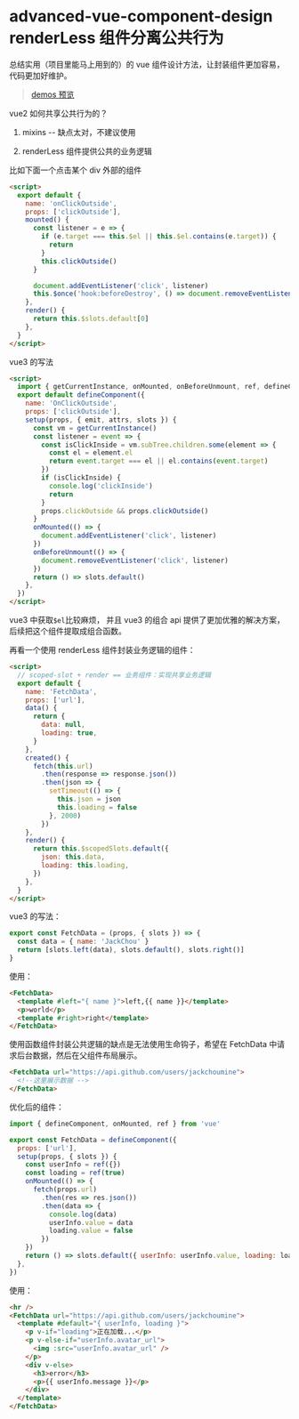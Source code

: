 # advanced-vue-component-design renderLess 组件分离公共行为

总结实用（项目里能马上用到的）的 vue 组件设计方法，让封装组件更加容易，代码更加好维护。

> [demos 预览](https://jackchoumine.github.io/advanced-vue-component-design-demos/)

vue2 如何共享公共行为的？

1. mixins -- 缺点太对，不建议使用

2. renderLess 组件提供公共的业务逻辑

比如下面一个点击某个 div 外部的组件

```html
<script>
  export default {
    name: 'onClickOutside',
    props: ['clickOutside'],
    mounted() {
      const listener = e => {
        if (e.target === this.$el || this.$el.contains(e.target)) {
          return
        }
        this.clickOutside()
      }

      document.addEventListener('click', listener)
      this.$once('hook:beforeDestroy', () => document.removeEventListener('click', listener))
    },
    render() {
      return this.$slots.default[0]
    },
  }
</script>
```

vue3 的写法

```html
<script>
  import { getCurrentInstance, onMounted, onBeforeUnmount, ref, defineComponent } from 'vue'
  export default defineComponent({
    name: 'OnClickOutside',
    props: ['clickOutside'],
    setup(props, { emit, attrs, slots }) {
      const vm = getCurrentInstance()
      const listener = event => {
        const isClickInside = vm.subTree.children.some(element => {
          const el = element.el
          return event.target === el || el.contains(event.target)
        })
        if (isClickInside) {
          console.log('clickInside')
          return
        }
        props.clickOutside && props.clickOutside()
      }
      onMounted(() => {
        document.addEventListener('click', listener)
      })
      onBeforeUnmount(() => {
        document.removeEventListener('click', listener)
      })
      return () => slots.default()
    },
  })
</script>
```

vue3 中获取`$el`比较麻烦， 并且 vue3 的组合 api 提供了更加优雅的解决方案，后续把这个组件提取成组合函数。

再看一个使用 renderLess 组件封装业务逻辑的组件：

```html
<script>
  // scoped-slot + render == 业务组件：实现共享业务逻辑
  export default {
    name: 'FetchData',
    props: ['url'],
    data() {
      return {
        data: null,
        loading: true,
      }
    },
    created() {
      fetch(this.url)
        .then(response => response.json())
        .then(json => {
          setTimeout(() => {
            this.json = json
            this.loading = false
          }, 2000)
        })
    },
    render() {
      return this.$scopedSlots.default({
        json: this.data,
        loading: this.loading,
      })
    },
  }
</script>
```

vue3 的写法：

```js
export const FetchData = (props, { slots }) => {
  const data = { name: 'JackChou' }
  return [slots.left(data), slots.default(), slots.right()]
}
```

使用：

```html
<FetchData>
  <template #left="{ name }">left,{{ name }}</template>
  <p>world</p>
  <template #right>right</template>
</FetchData>
```

使用函数组件封装公共逻辑的缺点是无法使用生命钩子，希望在 FetchData 中请求后台数据，然后在父组件布局展示。

```html
<FetchData url="https://api.github.com/users/jackchoumine">
  <!--这里展示数据 -->
</FetchData>
```

优化后的组件：

```js
import { defineComponent, onMounted, ref } from 'vue'

export const FetchData = defineComponent({
  props: ['url'],
  setup(props, { slots }) {
    const userInfo = ref({})
    const loading = ref(true)
    onMounted(() => {
      fetch(props.url)
        .then(res => res.json())
        .then(data => {
          console.log(data)
          userInfo.value = data
          loading.value = false
        })
    })
    return () => slots.default({ userInfo: userInfo.value, loading: loading.value })
  },
})
```

使用：

```html
<hr />
<FetchData url="https://api.github.com/users/jackchoumine">
  <template #default="{ userInfo, loading }">
    <p v-if="loading">正在加载...</p>
    <p v-else-if="userInfo.avatar_url">
      <img :src="userInfo.avatar_url" />
    </p>
    <div v-else>
      <h3>error</h3>
      <p>{{ userInfo.message }}</p>
    </div>
  </template>
</FetchData>
```
